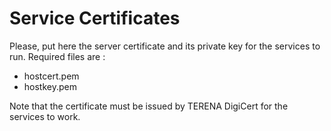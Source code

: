 # Service Certificates

Please, put here the server certificate and its private key for the services to run.
Required files are :
  - hostcert.pem
  - hostkey.pem

Note that the certificate must be issued by TERENA DigiCert for the services to work.
